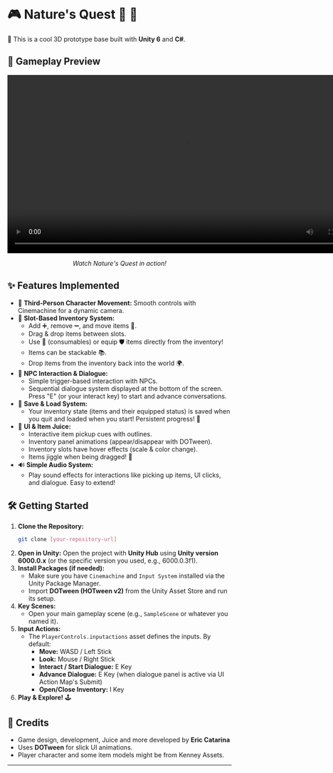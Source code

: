 # 🎮 Nature's Quest 🎄 🌴

👋 This is a cool 3D prototype base built with **Unity 6** and **C#**.

## 🎥 Gameplay Preview

<div align="center">
  <video src="NaturesQuestCompress.mp4" controls width="800"></video>
  <p><em>Watch Nature's Quest in action!</em></p>
</div>

## ✨ Features Implemented

*   🚶 **Third-Person Character Movement:** Smooth controls with Cinemachine for a dynamic camera.
*   🎒 **Slot-Based Inventory System:**
    *   Add ➕, remove ➖, and move items 🔄.
    *   Drag & drop items between slots.
    *   Use 🧪 (consumables) or equip 🛡️ items directly from the inventory!
    *   Items can be stackable 📚.
    *   Drop items from the inventory back into the world 🌍.
*   🤝 **NPC Interaction & Dialogue:**
    *   Simple trigger-based interaction with NPCs.
    *   Sequential dialogue system displayed at the bottom of the screen. Press "E" (or your interact key) to start and advance conversations.
*   💾 **Save & Load System:**
    *   Your inventory state (items and their equipped status) is saved when you quit and loaded when you start! Persistent progress! 🎉
*   🎨 **UI & Item Juice:**
    *   Interactive item pickup cues with outlines.
    *   Inventory panel animations (appear/disappear with DOTween).
    *   Inventory slots have hover effects (scale & color change).
    *   Items jiggle when being dragged! 🤏
*   🔊 **Simple Audio System:**
    *   Play sound effects for interactions like picking up items, UI clicks, and dialogue. Easy to extend!

## 🛠️ Getting Started

1.  **Clone the Repository:**
    ```bash
    git clone [your-repository-url]
    ```
2.  **Open in Unity:** Open the project with **Unity Hub** using **Unity version 6000.0.x** (or the specific version you used, e.g., 6000.0.3f1).
3.  **Install Packages (if needed):**
    *   Make sure you have `Cinemachine` and `Input System` installed via the Unity Package Manager.
    *   Import **DOTween (HOTween v2)** from the Unity Asset Store and run its setup.
4.  **Key Scenes:**
    *   Open your main gameplay scene (e.g., `SampleScene` or whatever you named it).
5.  **Input Actions:**
    *   The `PlayerControls.inputactions` asset defines the inputs. By default:
        *   **Move:** WASD / Left Stick
        *   **Look:** Mouse / Right Stick
        *   **Interact / Start Dialogue:** E Key
        *   **Advance Dialogue:** E Key (when dialogue panel is active via UI Action Map's Submit)
        *   **Open/Close Inventory:** I Key
6.  **Play & Explore!** 🕹️


## 🙏 Credits
*   Game design, development, Juice and more developed by **Eric Catarina**
*   Uses **DOTween** for slick UI animations.
*   Player character and some item models might be from Kenney Assets.

---

